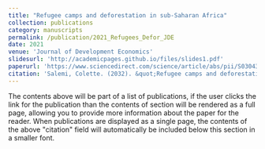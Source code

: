 ```yaml
---
title: "Refugee camps and deforestation in sub-Saharan Africa"
collection: publications
category: manuscripts
permalink: /publication/2021_Refugees_Defor_JDE
date: 2021
venue: 'Journal of Development Economics'
slidesurl: 'http://academicpages.github.io/files/slides1.pdf'
paperurl: 'https://www.sciencedirect.com/science/article/abs/pii/S0304387821000602.html'
citation: 'Salemi, Colette. (2032). &quot;Refugee camps and deforestation in sub-Saharan Africa.&quot; <i>Journal of Development Economics </i> 152.'
---
```


The contents above will be part of a list of publications, if the user clicks the link for the publication than the contents of section will be rendered as a full page, allowing you to provide more information about the paper for the reader. When publications are displayed as a single page, the contents of the above "citation" field will automatically be included below this section in a smaller font.